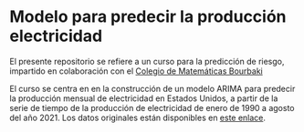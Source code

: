 # Modelo para predecir la producción electricidad 

El presente repositorio se refiere a un curso para la predicción de riesgo, impartido en colaboración con el [Colegio de Matemáticas Bourbaki](https://www.colegio-bourbaki.com/) 

El curso se centra en en la construcción de un modelo ARIMA para predecir la producción mensual de electricidad en Estados Unidos, a partir de la serie de tiempo de la producción de electricidad de enero de 1990 a agosto del año 2021. Los datos originales están disponibles en [este enlace](https://fred.stlouisfed.org/series/IPG2211A2N).
